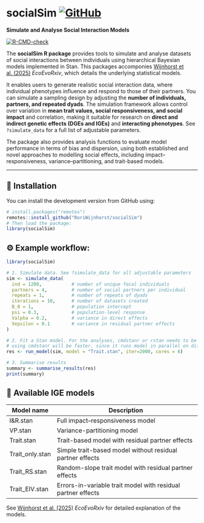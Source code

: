 
<!-- README.md is generated from README.Rmd. Please edit that file -->

# socialSim <a href="https://github.com/RoriWijnhorst/socialSim"><img src="https://img.shields.io/badge/GitHub-RoriWijnhorst/socialSim-blue?logo=github" alt="GitHub"></a>

**Simulate and Analyse Social Interaction Models**

<!-- badges: start -->

[![R-CMD-check](https://github.com/RoriWijnhorst/socialSim/actions/workflows/R-CMD-check.yaml/badge.svg)](https://github.com/RoriWijnhorst/socialSim/actions/workflows/R-CMD-check.yaml)
<!-- badges: end -->

The **socialSim R package** provides tools to simulate and analyse
datasets of social interactions between individuals using hierarchical
Bayesian models implemented in Stan. This packages accomponies
[Wijnhorst et al. (2025)](https://doi.org/10.32942/X2F65M) *EcoEvoRxiv*,
which details the underlying statistical models.

It enables users to generate realistic social interaction data, where
individual phenotypes influence and respond to those of their partners.
You can simulate a sampling design by adjusting the **number of
individuals, partners, and repeated dyads**. The simulation framework
allows control over variation in **mean trait values, social
responsiveness, and social impact** and correlation, making it suitable
for research on **direct and indirect genetic effects (DGEs and IGEs)**
and **interacting phenotypes**. See `?simulate_data` for a full list of
adjustable parameters.

The package also provides analysis functions to evaluate model
performance in terms of bias and dispersion, using both established and
novel approaches to modelling social effects, including
impact–responsiveness, variance–partitioning, and trait-based models.

------------------------------------------------------------------------

## 🧭 Installation

You can install the development version from GitHub using:

``` r
# install.packages("remotes")
remotes::install_github("RoriWijnhorst/socialSim")
# Then load the package:
library(socialSim)
```

## ⚙️ Example workflow:

``` r
library(socialSim)

# 1. Simulate data. See ?simulate_data for all adjustable parameters
sim <- simulate_data(
  ind = 1200,           # number of unique focal individuals
  partners = 4,         # number of social partners per individual
  repeats = 1,          # number of repeats of dyads   
  iterations = 10,      # number of datasets created    
  B_0 = 1,              # population intercept
  psi = 0.3,            # population-level response
  Valpha = 0.2,         # variance in direct effects
  Vepsilon = 0.1        # variance in residual partner effects
)

# 2. Fit a Stan model. For the analyses, cmdstanr or rstan needs to be installed.
# using cmdstanr will be faster, since it runs model in parallel on different cores of your PC.
res <- run_model(sim, model = "Trait.stan", iter=2000, cores = 6)

# 3. Summarise results
summary <- summarise_results(res)
print(summary)
```

## 🧪 Available IGE models

| Model name      | Description                                                  |
|-----------------|--------------------------------------------------------------|
| I&R.stan        | Full impact–responsiveness model                             |
| VP.stan         | Variance-partitioning model                                  |
| Trait.stan      | Trait-based model with residual partner effects              |
| Trait_only.stan | Simple trait-based model without residual partner effects    |
| Trait_RS.stan   | Random-slope trait model with residual partner effects       |
| Trait_EIV.stan  | Errors-in-variable trait model with residual partner effects |

See [Wijnhorst et al. (2025)](https://doi.org/10.32942/X2F65M)
*EcoEvoRxiv* for detailed explanation of the models.
